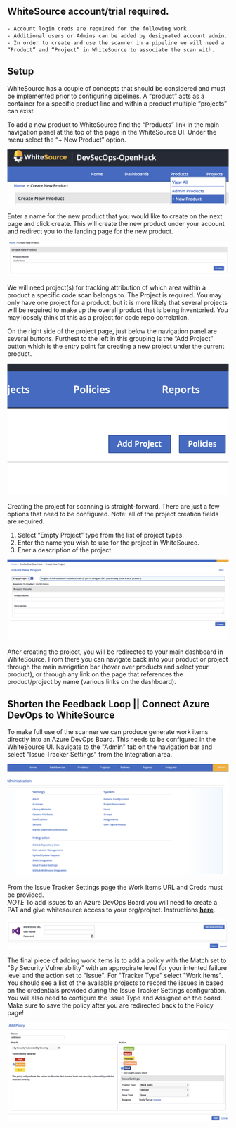 ## WhiteSource account/trial required. 
    - Account login creds are required for the following work. 
    - Additional users or Admins can be added by designated account admin. 
    - In order to create and use the scanner in a pipeline we will need a “Product” and “Project” in WhiteSource to associate the scan with. 

## Setup

WhiteSource has a couple of concepts that should be considered and must be implemented prior to configuring pipelines. A “product” acts as a container for a specific product line and within a product multiple “projects” can exist. 

To add a new product to WhiteSource find the “Products” link in the main navigation panel at the top of the page in the WhiteSource UI. Under the menu select the “+ New Product” option. 
	  
![new product button](images/ws-setup.new-product-nav.png)      
 
Enter a name for the new product that you would like to create on the next page and click create. This will create the new product under your account and redirect you to the landing page for the new product. 

![new product creation page](images/ws-setup.product-creation-page.png)

We will need project(s) for tracking attribution of which area within a product a specific code scan belongs to. The Project is required. You may only have one project for a product, but it is more likely that several projects will be required to make up the overall product that is being inventoried. You may loosely think of this as a project for code repo correlation. 

On the right side of the project page, just below the navigation panel are several buttons. Furthest to the left in this grouping is the “Add Project” button which is the entry point for creating a new project under the current product.  

![new project nav](images/ws-setup.add-project.png)

Creating the project for scanning is straight-forward. There are just a few options that need to be configured. Note: all of the project creation fields are required.

1.	Select “Empty Project” type from the list of project types. 
2.	Enter the name you wish to use for the project in WhiteSource. 
3.	Ener a description of the project. 

![new project creation page](images/ws-setup.create-project.png)
 
After creating the project, you will be redirected to your main dashboard in WhiteSource. From there you can navigate back into your product or project through the main navigation bar (hover over products and select your product), or through any link on the page that references the product/project by name (various links on the dashboard). 

## Shorten the Feedback Loop || Connect Azure DevOps to WhiteSource

To make full use of the scanner we can produce generate work items directly into an Azure DevOps Board. This needs to be configured in the WhiteSource UI. Navigate to the "Admin" tab on the navigation bar and select "Issue Tracker Settings" from the Integration area. 

![admin](images/ws-setup.admin-page.png)

From the Issue Tracker Settings page the Work Items URL and Creds must be provided.  
*NOTE* To add issues to an Azure DevOps Board you will need to create a PAT and give whitesource access to your org/project.  Instructions **[here](https://whitesource.atlassian.net/wiki/spaces/WD/pages/33882353/Issue+Tracker+Integration#IssueTrackerIntegration-WorkItemsIntegration)**.

![work items](images/ws-setup.work-item-config.png)

The final piece of adding work items is to add a policy with the Match set to "By Security Vulnerability" with an appropirate level for your intented failure level and the action set to "Issue". For "Tracker Type" select "Work Items". You should see a list of the available projects to record the issues in based on the credentials provided during the Issue Tracker Settings configuration. You will also need to configure the Issue Type and Assignee on the board. Make sure to save the policy after you are redirected back to the Policy page!

![add issues](images/ws-setup.add-issues-policy.png)
